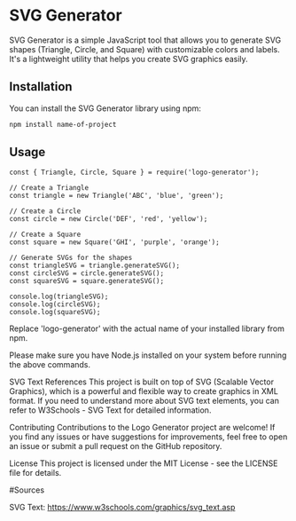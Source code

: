 # SVG Generator

SVG Generator is a simple JavaScript tool that allows you to generate SVG shapes (Triangle, Circle, and Square) with customizable colors and labels. It's a lightweight utility that helps you create SVG graphics easily.

## Installation

You can install the SVG Generator library using npm:

```bash
npm install name-of-project
```
## Usage
```
const { Triangle, Circle, Square } = require('logo-generator');

// Create a Triangle
const triangle = new Triangle('ABC', 'blue', 'green');

// Create a Circle
const circle = new Circle('DEF', 'red', 'yellow');

// Create a Square
const square = new Square('GHI', 'purple', 'orange');

// Generate SVGs for the shapes
const triangleSVG = triangle.generateSVG();
const circleSVG = circle.generateSVG();
const squareSVG = square.generateSVG();

console.log(triangleSVG);
console.log(circleSVG);
console.log(squareSVG);
```

Replace 'logo-generator' with the actual name of your installed library from npm.

Please make sure you have Node.js installed on your system before running the above commands.

SVG Text References
This project is built on top of SVG (Scalable Vector Graphics), which is a powerful and flexible way to create graphics in XML format. If you need to understand more about SVG text elements, you can refer to W3Schools - SVG Text for detailed information.

Contributing
Contributions to the Logo Generator project are welcome! If you find any issues or have suggestions for improvements, feel free to open an issue or submit a pull request on the GitHub repository.

License
This project is licensed under the MIT License - see the LICENSE file for details.


#Sources

SVG Text: https://www.w3schools.com/graphics/svg_text.asp

